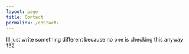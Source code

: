 ```yaml
---
layout: page
title: Contact
permalink: /contact/
---
```


Ill just write something different because no one is checking this anyway 132
